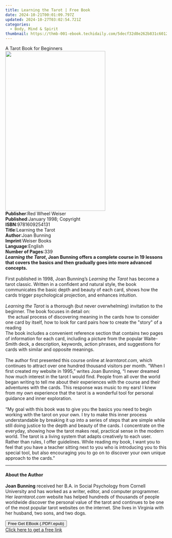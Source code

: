 ```yaml
---
title: Learning the Tarot | Free Book
date: 2024-10-21T00:01:09.797Z
updated: 2024-10-27T03:02:54.721Z
categories:
  - Body, Mind & Spirit
thumbnail: https://thmb-001-ebook.techidaily.com/5decf32d8e262b831c6012e5d6838193ff962716fec5a761c3cf75ff7ecea93a.jpg
---
```

<main id="book-container">
  <div class="flex flex-col">
    <div class="book-brief flex-1 py-6 px-4 sm:p-6 md:py-10 md:px-8">
      <!-- brief-->
      <div class="book-brief-main">A Tarot Book for Beginners</div>
    </div>
    <div
      class="book-meta-info flex-1 grid gap-4 col-start-1 col-end-3 row-start-1 sm:mb-6 sm:grid-cols-4 lg:gap-6 lg:col-start-2 lg:row-end-6 lg:row-span-6 lg:mb-0"
    >
      <div
        class="book-meta-info-left place-content-center mt-4 p-4 text-sm leading-6 col-start-2 col-span-2 dark:text-slate-400"
      >
        <img
          class="w-full h-500 object-cover rounded-lg sm:h-255 sm:col-span-2 lg:col-span-full"
          src="https://img-001-ebook.techidaily.com/233ecc3122834b20b758b69e430646995d5aba02647d117846d8a3a05746b2d0.jpg"
          alt=""
          width="312"
          height="500"
        />
      </div>
      <div
        class="book-meta-info-right mt-2 col-start-1 row-start-2 col-span-3 self-center"
      >
        <!-- meta data  -->
        <div class="flex flex-col px-4 md:px-8">
          <div class="flex-1">
            <strong>Publisher</strong>:<span class="px-2"
              >Red Wheel Weiser</span
            >
          </div>
          <div class="flex-1">
            <strong>Published</strong>:<span class="px-2"
              >January 1998; Copyright</span
            >
          </div>
          <div class="flex-1">
            <strong>ISBN</strong>:<span class="px-2">9781609254131</span>
          </div>
          <div class="flex-1">
            <strong>Title</strong>:<span class="px-2">Learning the Tarot</span>
          </div>
          <div class="flex-1">
            <strong>Author</strong>:<span class="px-2">Joan Bunning</span>
          </div>
          <div class="flex-1">
            <strong>Imprint</strong>:<span class="px-2">Weiser Books</span>
          </div>
          <div class="flex-1">
            <strong>Language</strong>:<span class="px-2">English</span>
          </div>
          <div class="flex-1">
            <strong>Number of Pages</strong>:<span class="px-2">339</span>
          </div>
        </div>
      </div>
    </div>
    <div class="book-description flex-1 py-6 px-4 sm:p-6 md:py-10 md:px-8">
      <div class="book-description-main">
        <div accordion-content="" id="description">
          <b
            ><i>Learning the Tarot</i>, Joan Bunning offers a complete course in
            19 lessons that covers the basics and then gradually goes into more
            advanced concepts.</b
          ><br />
          &nbsp;<br />
          First published in 1998, Joan Bunning’s<i> Learning the Tarot </i>has
          become a tarot classic. Written in a confident and natural style, the
          book communicates the basic depth and beauty of each card, shows how
          the cards trigger psychological projection, and enhances intuition.<br />
          &nbsp;<br /><i>Learning the Tarot</i> is a thorough (but never
          overwhelming) invitation to the beginner. The book focuses in detail
          on:<br />
          &nbsp; the actual process of discovering meaning in the cards how to
          consider one card by itself, how to look for card pairs how to create
          the "story" of a reading &nbsp;<br />
          The book includes a convenient reference section that contains two
          pages of information for each card, including a picture from the
          popular Waite-Smith deck, a description, keywords, action phrases, and
          suggestions for cards with similar and opposite meanings.<br />
          &nbsp;<br />
          The author first presented this course online at
          <i>learntarot.com</i>, which continues to attract over one hundred
          thousand visitors per month. “When I first created my website in
          1995,” writes Joan Bunning, “I never dreamed how much interest in the
          tarot I would find. People from all over the world began writing to
          tell me about their experiences with the course and their adventures
          with the cards. This response was music to my ears! I knew from my own
          experience that the tarot is a wonderful tool for personal guidance
          and inner exploration.<br />
          &nbsp;<br />
          “My goal with this book was to give you the basics you need to begin
          working with the tarot on your own. I try to make this inner process
          understandable by breaking it up into a series of steps that are
          simple while still doing justice to the depth and beauty of the cards.
          I concentrate on the everyday, showing how the tarot makes real,
          practical sense in the modern world. The tarot is a living system that
          adapts creatively to each user. Rather than rules, I offer guidelines.
          While reading my book, I want you to feel that you have a teacher
          sitting next to you who is introducing you to this special tool, but
          also encouraging you to go on to discover your own unique approach to
          the cards.”
        </div>
        <div class="accordion-fader"></div>
      </div>
    </div>
    <div class="book-excerpts flex-1 py-6 px-4 sm:p-6 md:py-10 md:px-8">
      <!-- excerpts-->
      <div class="book-excerpts-main">
        <hr />
        <h4 class="placeholder placeholder-heading">
          <span>About the Author</span>
        </h4>
        <p>
          <b>Joan Bunning</b> received her B.A. in Social Psychology from
          Cornell University and has worked as a writer, editor, and computer
          programmer. Her <i>learntarot.com </i>website has helped hundreds of
          thousands of people worldwide discover the personal value of the tarot
          and continues to be one of the most popular tarot websites on the
          internet. She lives in Virginia with her husband, two sons, and two
          dogs.<br />
        </p>
      </div>
    </div>
    <div
      class="book-about-author flex-1 py-6 px-4 sm:p-6 md:py-10 md:px-8"
    ></div>
    <div class="book-free-get flex-1 py-6 px-4 sm:p-6 md:py-10 md:px-8">
      <button
        id="btn-free-get"
        class="bg-blue-500 hover:bg-blue-700 text-white font-bold py-2 px-4 rounded"
      >
        Free Get EBook (.PDF/.epub)
      </button>
      <div id="countdown-display" class="px-2 text-lg mt-2"></div>
      <a
        id="free-link"
        class="hidden bg-blue-500 hover:bg-blue-700 text-white font-bold py-2 px-4 rounded"
        href="https://www.ebooks.com/en-us/book/1125834/learning-the-tarot/joan-bunning/"
        target="_blank"
        >Click here to get a free link</a
      >
    </div>
    <script>
      let countdownTime = 0;
      let countdownInterval = null;
      document
        .getElementById('btn-free-get')
        .addEventListener('click', startCountdown);
      function startCountdown() {
        countdownTime = new Date().getTime() + 60000 * 3;
        countdownInterval = setInterval(updateCountdown, 1000);
        document.getElementById('btn-free-get').disabled = true;
        document
          .getElementById('btn-free-get')
          .classList.add('bg-gray-500', 'cursor-not-allowed');
      }
      function updateCountdown() {
        let currentTime = new Date().getTime();
        let timeLeft = countdownTime - currentTime;
        let secondsLeft = Math.floor(timeLeft / 1000);
        document.getElementById('countdown-display').innerHTML =
          `Remaining time: ${secondsLeft} seconds.`;
        if (secondsLeft <= 0) {
          clearInterval(countdownInterval);
          document.getElementById('btn-free-get').classList.add('hidden');
          document.getElementById('free-link').classList.remove('hidden');
          document.getElementById('countdown-display').innerHTML = '';
        }
      }
    </script>
  </div>
</main>

<ins class="adsbygoogle"
      style="display:block"
      data-ad-client="ca-pub-7571918770474297"
      data-ad-slot="8358498916"
      data-ad-format="auto"
      data-full-width-responsive="true"></ins>
    